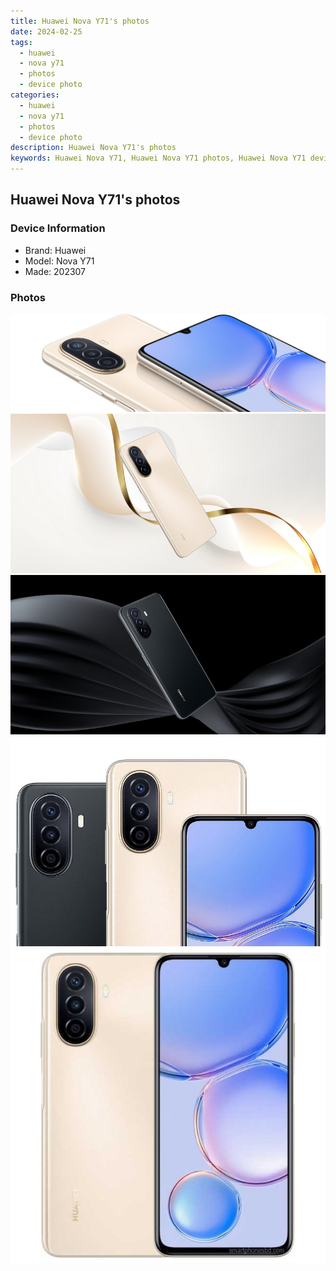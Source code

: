 ```yaml
---
title: Huawei Nova Y71's photos
date: 2024-02-25
tags: 
  - huawei
  - nova y71
  - photos
  - device photo
categories: 
  - huawei
  - nova y71
  - photos
  - device photo
description: Huawei Nova Y71's photos
keywords: Huawei Nova Y71, Huawei Nova Y71 photos, Huawei Nova Y71 device photo
---
```


## Huawei Nova Y71's photos

### Device Information

- Brand: Huawei
- Model: Nova Y71
- Made: 202307

### Photos

![/images/best-assets/devices/huawei/huawei-nova-y71/1.jpg](/images/best-assets/devices/huawei/huawei-nova-y71/1.jpg)
![/images/best-assets/devices/huawei/huawei-nova-y71/2.jpg](/images/best-assets/devices/huawei/huawei-nova-y71/2.jpg)
![/images/best-assets/devices/huawei/huawei-nova-y71/3.jpg](/images/best-assets/devices/huawei/huawei-nova-y71/3.jpg)
![/images/best-assets/devices/huawei/huawei-nova-y71/4.jpg](/images/best-assets/devices/huawei/huawei-nova-y71/4.jpg)
![/images/best-assets/devices/huawei/huawei-nova-y71/5.jpg](/images/best-assets/devices/huawei/huawei-nova-y71/5.jpg)
